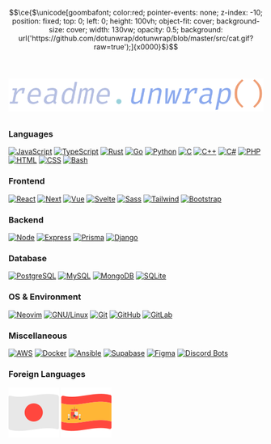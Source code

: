 ```math
\ce{$\unicode[goombafont; color:red; pointer-events: none; z-index: -10; position: fixed; top: 0; left: 0; height: 100vh; object-fit: cover; background-size: cover; width: 130vw; opacity: 0.5; background: url('https://github.com/dotunwrap/dotunwrap/blob/master/src/cat.gif?raw=true');]{x0000}$}
```

# <p align="center"><img src="src/readme-unwrap.png" style="width: 450; margin: 1rem 0 0 0" /></p>

### Languages

[![JavaScript](https://skillicons.dev/icons?i=javascript)](https://developer.mozilla.org/en/docs/Web/JavaScript)
[![TypeScript](https://skillicons.dev/icons?i=typescript)](https://www.typescriptlang.org/)
[![Rust](https://skillicons.dev/icons?i=rust)](https://www.rust-lang.org/)
[![Go](https://skillicons.dev/icons?i=go)](https://go.dev/)
[![Python](https://skillicons.dev/icons?i=python)](https://www.python.org/)
[![C](https://skillicons.dev/icons?i=c)](https://gcc.gnu.org/)
[![C++](https://skillicons.dev/icons?i=cpp)](https://clang.llvm.org/cxx_status.html)
[![C#](https://skillicons.dev/icons?i=cs)](https://docs.microsoft.com/en-us/dotnet/csharp/)
[![PHP](https://skillicons.dev/icons?i=php)](https://www.php.net/)
[![HTML](https://skillicons.dev/icons?i=html)](https://developer.mozilla.org/en-US/docs/Web/HTML)
[![CSS](https://skillicons.dev/icons?i=css)](https://developer.mozilla.org/en-US/docs/Web/CSS)
[![Bash](https://skillicons.dev/icons?i=bash)](https://www.gnu.org/software/bash/)

### Frontend

[![React](https://skillicons.dev/icons?i=react)](https://react.dev/)
[![Next](https://skillicons.dev/icons?i=next)](https://nextjs.org/)
[![Vue](https://skillicons.dev/icons?i=vue)](https://vuejs.org/)
[![Svelte](https://skillicons.dev/icons?i=svelte)](https://svelte.dev/)
[![Sass](https://skillicons.dev/icons?i=sass)](https://sass-lang.com/)
[![Tailwind](https://skillicons.dev/icons?i=tailwind)](https://tailwindcss.com/)
[![Bootstrap](https://skillicons.dev/icons?i=bootstrap)](https://getbootstrap.com/)

### Backend

[![Node](https://skillicons.dev/icons?i=nodejs)](https://nodejs.org/en)
[![Express](https://skillicons.dev/icons?i=express)](https://expressjs.com/)
[![Prisma](https://skillicons.dev/icons?i=prisma)](https://www.prisma.io/)
[![Django](https://skillicons.dev/icons?i=django)](https://www.djangoproject.com/)

### Database

[![PostgreSQL](https://skillicons.dev/icons?i=postgresql)](https://www.postgresql.org/)
[![MySQL](https://skillicons.dev/icons?i=mysql)](https://www.mysql.com/)
[![MongoDB](https://skillicons.dev/icons?i=mongodb)](https://www.mongodb.com/)
[![SQLite](https://skillicons.dev/icons?i=sqlite)](https://www.sqlite.org/)

### OS & Environment

[![Neovim](https://skillicons.dev/icons?i=neovim)](https://neovim.io/)
[![GNU/Linux](https://skillicons.dev/icons?i=linux)](https://kernel.org/)
[![Git](https://skillicons.dev/icons?i=git)](https://git-scm.com/)
[![GitHub](https://skillicons.dev/icons?i=github)](https://github.com)
[![GitLab](https://skillicons.dev/icons?i=gitlab)](https://gitlab.com)

### Miscellaneous

[![AWS](https://skillicons.dev/icons?i=aws)](https://aws.amazon.com/)
[![Docker](https://skillicons.dev/icons?i=docker)](https://www.docker.com/)
[![Ansible](https://skillicons.dev/icons?i=ansible)](https://www.ansible.com/)
[![Supabase](https://skillicons.dev/icons?i=supabase)](https://supabase.com/)
[![Figma](https://skillicons.dev/icons?i=figma)](https://www.figma.com/)
[![Discord Bots](https://skillicons.dev/icons?i=discordbots)](https://discord.com/)

### Foreign Languages

![Japanese](./src/japanese.svg)
![Spanish](./src/spanish.svg)
